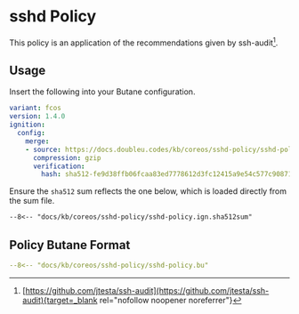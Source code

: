 # sshd Policy

This policy is an application of the recommendations given by ssh-audit[^1].

## Usage

Insert the following into your Butane configuration.

```yaml
variant: fcos
version: 1.4.0
ignition:
  config:
    merge:
    - source: https://docs.doubleu.codes/kb/coreos/sshd-policy/sshd-policy.ign.gz
      compression: gzip
      verification:
        hash: sha512-fe9d38ffb06fcaa83ed7778612d3fc12415a9e54c577c908713620cabc58438f9a741eceac72803c7b3d480650548d3f7e539b5365d050f4b3735b215336dd96
```

Ensure the `sha512` sum reflects the one below, which is loaded directly from
the sum file.

```txt
--8<-- "docs/kb/coreos/sshd-policy/sshd-policy.ign.sha512sum"
```

## Policy Butane Format

<!--email_off-->
```yaml
--8<-- "docs/kb/coreos/sshd-policy/sshd-policy.bu"
```
<!--/email_off-->

[^1]: [https://github.com/jtesta/ssh-audit](https://github.com/jtesta/ssh-audit){target=_blank rel="nofollow noopener noreferrer"}
